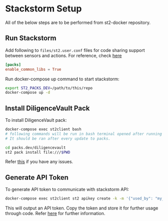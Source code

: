 # Stackstorm Setup

All of the below steps are to be performed from st2-docker repository.

## Run Stackstorm

Add following to `files/st2.user.conf` files for code sharing support between sensors and actions. For reference, check [here](https://github.com/StackStorm/st2-docker)

```conf
[packs]
enable_common_libs = True
```

Run docker-compose up command to start stackstorm:

```bash
export ST2_PACKS_DEV=/path/to/this/repo
docker-compose up -d
```

## Install DiligenceVault Pack

To install DiligenceVault pack:

```bash
docker-compose exec st2client bash
# following commands will be run in bash terminal opened after running above command.
# It should be ran after every update to packs.

cd packs.dev/diligencevault
st2 pack install file:///$PWD

```

Refer [this](https://docs.stackstorm.com/reference/packs.html) if you have any issues.

## Generate API Token

To generate API token to communicate with stackstorm API:

```bash
docker-compose exec st2client st2 apikey create -k -m '{"used_by": "my_application"}'
```

This will output an API token. Copy the token and store it for further usage through code. Refer [here](https://docs.stackstorm.com/authentication.html) for further information.
